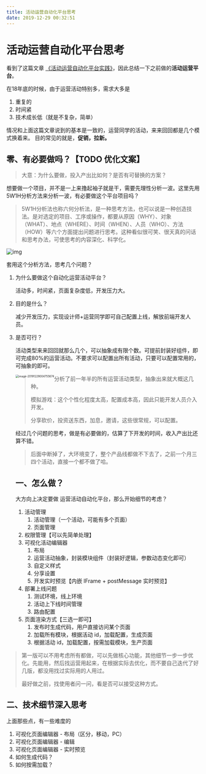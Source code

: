 ```yaml
---
title: 活动运营自动化平台思考
date: 2019-12-29 00:32:51
---
```




# 活动运营自动化平台思考

看到了这篇文章 [《活动运营自动化平台实践》](https://juejin.im/post/5cf76328f265da1bab299cb0)，因此总结一下之前做的**活动运营平台**。

在18年底的时候，由于运营活动特别多，需求大多是

1. 重复的
2. 时间紧
3. 技术成长低（就是不复杂，简单）

情况和上面这篇文章说到的基本是一致的，运营同学的活动，来来回回都是几个模式换着来。 目的常见的就是，**促销，拉新。**



## 零、有必要做吗？【TODO 优化文案】

> 大意：为什么要做，投入产出比如何？是否有可替换的方案？

想要做一个项目，并不是一上来撸起袖子就是干，需要先理性分析一波。这里先用 5W1H分析方法来分析一波，有必要做这个平台项目吗？

> 5W1H分析法也称六何分析法，是一种思考方法，也可以说是一种创造技法。是对选定的项目、工序或操作，都要从原因（WHY）、对象（WHAT）、地点（WHERE）、时间（WHEN）、人员（WHO）、方法（HOW）等六个方面提出问题进行思考。这种看似很可笑、很天真的问话和思考办法，可使思考的内容深化、科学化。

![img](https://tva1.sinaimg.cn/large/006tNbRwgy1gacwx80beij30dy07w3yz.jpg)



套用这个分析方法，思考几个问题？

1. 为什么要做这个自动化运营活动平台？

   活动多，时间紧，页面复杂度低，开发压力大。

2. 目的是什么？

   减少开发压力，实现设计师+运营同学即可自己配置上线，解放前端开发人员。

3. 是否可行？

   活动类型来来回回就那么几个，可以抽象成有限个数。可提前封装好组件，即可完成80%的运营活动。不要求可以配置出所有活动，只要可以配置常用的，可抽象的即可。

   

   <img src="https://tva1.sinaimg.cn/large/006tNbRwgy1gacx3p52ayj30ds05qmxs.jpg" alt="image-20191229004755674" style="zoom:50%;float:left;" />

   > 分析了前一年半的所有运营活动类型，抽象出来就大概这几种。
   >
   > 模拟游戏：这个个性化程度太高，配置成本高，因此只能开发人员介入开发。
   >
   > 分享砍价，投资送东西，加息，邀请，这些很常规，可以配置。

   

   经过几个问题的思考，做是有必要做的，估算了下开发的时间，收入产出比还算不错。

   > 后面中断掉了，大环境变了，整个产品线都做不下去了，之前一个月三四个活动，直接一个都不做了哈。

   

   ## 一、怎么做？

   大方向上决定要做 运营活动自动化平台，那么开始细节的考虑？

   1. 活动管理
      1. 活动管理（一个活动，可能有多个页面）
      2. 页面管理
   2. 权限管理【可以先简单处理】
   3. 可视化活动编辑器
      1. 布局
      2. 运营活动抽象，封装模块组件（封装好逻辑，参数动态变化即可）
      3. 自定义样式
      4. 分享设置
      5. 开发实时预览【内嵌 IFrame + postMessage 实时预览】
   4. 部署上线问题
      1. 测试环境，线上环境
      2. 活动上下线时间管理
      3. 路由配置
   5. 页面渲染方式【三选一即可】
      1. 发布时生成代码，用户直接访问某个页面
      2. 加载所有模块，根据活动 id，加载配置，生成页面
      3. 根据活动 id，加载配置，按需加载模块，生产页面

   

> 第一版可以不用考虑所有都做，可以先做核心功能，其他细节一步一步优化。先能用，然后找运营用起来，在根据实际去优化，而不要自己迭代了好几版，都没用找过实际用的人用过。
>
> 最好做之前，找使用者问一问，看是否可以接受这种方式。



## 二、技术细节深入思考

上面那些点，有一些难度的

1. 可视化页面编辑器 - 布局（区分，移动，PC）
2. 可视化页面编辑器 - 编辑
3. 可视化页面编辑器 - 实时预览
4. 如何生成代码？
5. 如何按需加载？



